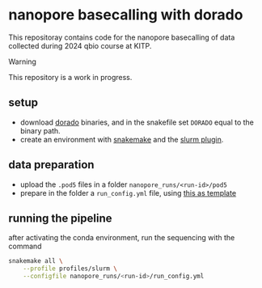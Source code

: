 # nanopore basecalling with dorado

This repositoray contains code for the nanopore basecalling of data collected during 2024 qbio course at KITP.

> [!WARNING]  
> This repository is a work in progress.

## setup

- download [dorado](https://github.com/nanoporetech/dorado) binaries, and in the snakefile set `DORADO` equal to the binary path.
- create an environment with [snakemake](https://snakemake.readthedocs.io/en/stable/) and the [slurm plugin](https://snakemake.github.io/snakemake-plugin-catalog/plugins/executor/slurm.html).

## data preparation

- upload the `.pod5` files in a folder `nanopore_runs/<run-id>/pod5`
- prepare in the folder a `run_config.yml` file, using [this as template](nanopore_runs/example_run/run_config.yml)

## running the pipeline

after activating the conda environment, run the sequencing with the command

```sh
snakemake all \
    --profile profiles/slurm \
    --configfile nanopore_runs/<run-id>/run_config.yml
```